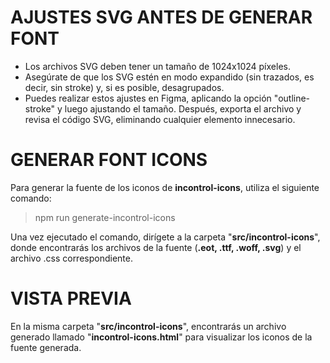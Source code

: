 # AJUSTES SVG ANTES DE GENERAR FONT
- Los archivos SVG deben tener un tamaño de 1024x1024 píxeles.
- Asegúrate de que los SVG estén en modo expandido (sin trazados, es decir, sin stroke) y, si es posible, desagrupados.
- Puedes realizar estos ajustes en Figma, aplicando la opción "outline-stroke" y luego ajustando el tamaño. Después, exporta el archivo y revisa el código SVG, eliminando cualquier elemento innecesario.

# GENERAR FONT ICONS
Para generar la fuente de los iconos de **incontrol-icons**, utiliza el siguiente comando:

> npm run generate-incontrol-icons

Una vez ejecutado el comando, dirígete a la carpeta "**src/incontrol-icons**", donde encontrarás los archivos de la fuente (**.eot, .ttf, .woff, .svg**) y el archivo .css correspondiente.

# VISTA PREVIA
En la misma carpeta "**src/incontrol-icons**", encontrarás un archivo generado llamado "**incontrol-icons.html**" para visualizar los iconos de la fuente generada.
